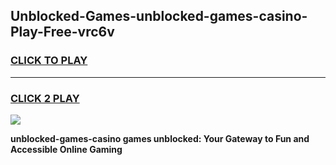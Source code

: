 
## Unblocked-Games-unblocked-games-casino-Play-Free-vrc6v
<h3>
<a href="https://premium76.site?title=unblocked-games-casino&ref=23A">CLICK TO PLAY</a></h3>
<hr>

<h3>
<a href="https://premium76.site?title=unblocked-games-casino&ref=23A">CLICK 2 PLAY</a>
  
</h3>

<a href="https://premium76.site?title=unblocked-games-casino&ref=23A"><img src="https://clearcache.store/games.png"></a>


**unblocked-games-casino games unblocked: Your Gateway to Fun and Accessible Online Gaming**
